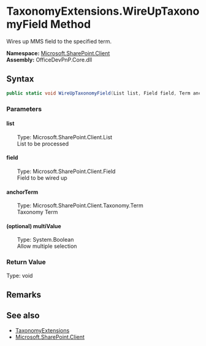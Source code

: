 # TaxonomyExtensions.WireUpTaxonomyField Method  
 Wires up MMS field to the specified term.   

**Namespace:** [Microsoft.SharePoint.Client](Microsoft.SharePoint.Client.md)  
**Assembly:** OfficeDevPnP.Core.dll  
## Syntax
```C#
public static void WireUpTaxonomyField(List list, Field field, Term anchorTerm, Boolean multiValue)
```
### Parameters
#### list  
&emsp;&emsp;Type: Microsoft.SharePoint.Client.List  
&emsp;&emsp;List to be processed  

  

#### field  
&emsp;&emsp;Type: Microsoft.SharePoint.Client.Field  
&emsp;&emsp;Field to be wired up  

  

#### anchorTerm  
&emsp;&emsp;Type: Microsoft.SharePoint.Client.Taxonomy.Term  
&emsp;&emsp;Taxonomy Term  

  

#### (optional) multiValue  
&emsp;&emsp;Type: System.Boolean  
&emsp;&emsp;Allow multiple selection  

  

### Return Value
Type: void  

## Remarks
  
## See also
- [TaxonomyExtensions](Microsoft.SharePoint.Client.TaxonomyExtensions.md) 
- [Microsoft.SharePoint.Client](Microsoft.SharePoint.Client.md) 
